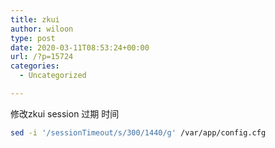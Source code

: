 ```yaml
---
title: zkui
author: wiloon
type: post
date: 2020-03-11T08:53:24+00:00
url: /?p=15724
categories:
  - Uncategorized

---
```

修改zkui session 过期 时间

```bash
sed -i '/sessionTimeout/s/300/1440/g' /var/app/config.cfg
```